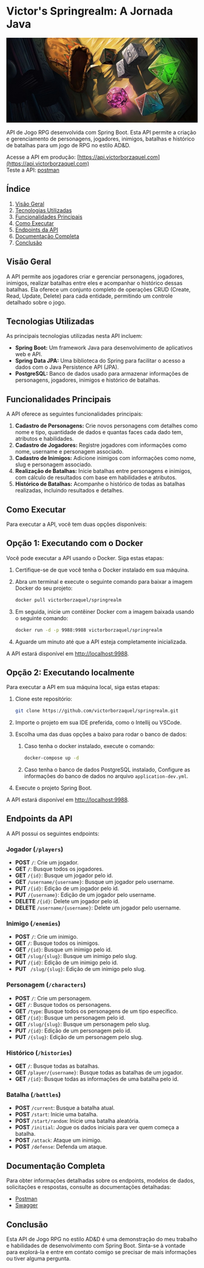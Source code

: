 # Victor's Springrealm: A Jornada Java

![](.github/images/cover.jpg)

API de Jogo RPG desenvolvida com Spring Boot. Esta API permite a criação e gerenciamento de personagens, jogadores, inimigos, batalhas e histórico de batalhas para um jogo de RPG no estilo AD&D.

Acesse a API em produção: [https://api.victorborzaquel.com](https://api.victorborzaquel.com)  
Teste a API: [postman](https://www.postman.com/victorborzaquel/workspace/victor-s-springrealm-a-jornada-java/overview)

## Índice

1. [Visão Geral](#visão-geral)
2. [Tecnologias Utilizadas](#tecnologias-utilizadas)
3. [Funcionalidades Principais](#funcionalidades-principais)
4. [Como Executar](#como-executar)
5. [Endpoints da API](#endpoints-da-api)
6. [Documentação Completa](#documentação-completa)
7. [Conclusão](#conclusão)

## Visão Geral

A API permite aos jogadores criar e gerenciar personagens, jogadores, inimigos, realizar batalhas entre eles e acompanhar o histórico dessas batalhas. Ela oferece um conjunto completo de operações CRUD (Create, Read, Update, Delete) para cada entidade, permitindo um controle detalhado sobre o jogo.

## Tecnologias Utilizadas

As principais tecnologias utilizadas nesta API incluem:

- **Spring Boot:** Um framework Java para desenvolvimento de aplicativos web e API.
- **Spring Data JPA:** Uma biblioteca do Spring para facilitar o acesso a dados com o Java Persistence API (JPA).
- **PostgreSQL:** Banco de dados usado para armazenar informações de personagens, jogadores, inimigos e histórico de batalhas.

## Funcionalidades Principais

A API oferece as seguintes funcionalidades principais:

1. **Cadastro de Personagens:** Crie novos personagens com detalhes como nome e tipo, quantidade de dados e quantas faces cada dado tem, atributos e habilidades.
2. **Cadastro de Jogadores:** Registre jogadores com informações como nome, username e personagem associado.
3. **Cadastro de Inimigos:** Adicione inimigos com informações como nome, slug e personagem associado.
4. **Realização de Batalhas:** Inicie batalhas entre personagens e inimigos, com cálculo de resultados com base em habilidades e atributos.
5. **Histórico de Batalhas:** Acompanhe o histórico de todas as batalhas realizadas, incluindo resultados e detalhes.

## Como Executar
Para executar a API, você tem duas opções disponíveis:

## Opção 1: Executando com o Docker
Você pode executar a API usando o Docker. Siga estas etapas:

1. Certifique-se de que você tenha o Docker instalado em sua máquina.

2. Abra um terminal e execute o seguinte comando para baixar a imagem Docker do seu projeto:

   ```bash
   docker pull victorborzaquel/springrealm
   ```

3. Em seguida, inicie um contêiner Docker com a imagem baixada usando o seguinte comando:

   ```bash
   docker run -d -p 9988:9988 victorborzaquel/springrealm
   ```
4. Aguarde um minuto até que a API esteja completamente inicializada.

A API estará disponível em [http://localhost:9988](http://localhost:9988).

## Opção 2: Executando localmente

Para executar a API em sua máquina local, siga estas etapas:


1. Clone este repositório:

   ```bash
   git clone https://github.com/victorborzaquel/springrealm.git
   ```

2. Importe o projeto em sua IDE preferida, como o Intellij ou VSCode.

3. Escolha uma das duas opções a baixo para rodar o banco de dados:

   1. Caso tenha o docker instalado, execute o comando:

      ```bash
      docker-compose up -d
      ```

   2. Caso tenha o banco de dados PostgreSQL instalado, Configure as informações do banco de dados no arquivo `application-dev.yml`.

4. Execute o projeto Spring Boot.

A API estará disponível em [http://localhost:9988](http://localhost:9988).

## Endpoints da API

A API possui os seguintes endpoints:  

### Jogador (`/players`)

- **POST** `/`: Crie um jogador.
- **GET** `/`: Busque todos os jogadores.
- **GET** `/{id}`: Busque um jogador pelo id.
- **GET** `/username/{username}`: Busque um jogador pelo username.
- **PUT** `/{id}`: Edição de um jogador pelo id.
- **PUT** `/{username}`: Edição de um jogador pelo username.
- **DELETE** `/{id}`: Delete um jogador pelo id.
- **DELETE** `/username/{username}`: Delete um jogador pelo username.

### Inimigo (`/enemies`)

- **POST** `/`: Crie um inimigo.
- **GET** `/`: Busque todos os inimigos.
- **GET** `/{id}`: Busque um inimigo pelo id.
- **GET** `/slug/{slug}`: Busque um inimigo pelo slug.
- **PUT** `/{id}`: Edição de um inimigo pelo id.
- **PUT** ` /slug/{slug}`: Edição de um inimigo pelo slug.

### Personagem (`/characters`)

- **POST** `/`: Crie um personagem.
- **GET** `/`: Busque todos os personagens.
- **GET** `/type`: Busque todos os personagens de um tipo específico.
- **GET** `/{id}`: Busque um personagem pelo id.
- **GET** `/slug/{slug}`: Busque um personagem pelo slug.
- **PUT** `/{id}`: Edição de um personagem pelo id.
- **PUT** `/{slug}`: Edição de um personagem pelo slug.

### Histórico (`/histories`)

- **GET** `/`: Busque todas as batalhas.
- **GET** `/player/{username}`: Busque todas as batalhas de um jogador.
- **GET** `/{id}`: Busque todas as informações de uma batalha pelo id.

### Batalha (`/battles`)

- **POST** `/current`: Busque a batalha atual.
- **POST** `/start`: Inicie uma batalha.
- **POST** `/start/random`: Inicie uma batalha aleatória.
- **POST** `/initial`: Jogue os dados iniciais para ver quem começa a batalha.
- **POST** `/attack`: Ataque um inimigo.
- **POST** `/defense`: Defenda um ataque.

## Documentação Completa

Para obter informações detalhadas sobre os endpoints, modelos de dados, solicitações e respostas, consulte as documentações detalhadas:

- [Postman](https://www.postman.com/victorborzaquel/workspace/victor-s-springrealm-a-jornada-java/overview)
- [Swagger](https://api.victorborzaquel.com/swagger-ui/index.html)

## Conclusão

Esta API de Jogo RPG no estilo AD&D é uma demonstração do meu trabalho e habilidades de desenvolvimento com Spring Boot. Sinta-se à vontade para explorá-la e entre em contato comigo se precisar de mais informações ou tiver alguma pergunta.
